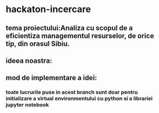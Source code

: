 # hackaton-incercare

## tema proiectului:Analiza cu scopul de a eficientiza managementul resurselor, de orice tip, din orasul Sibiu.
## ideea noastra:
## mod de implementare a idei:
### toate lucrurile puse in acest branch sunt doar pentru initializare a virtual environmentului cu python si a librariei jupyter notebook
